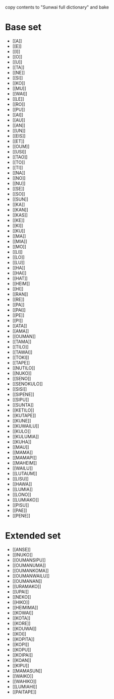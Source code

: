 copy contents to "Sunwai full dictionary" and bake

# Base set

<!-- QueryToSerialize: LIST FROM #base-set SORT to ASC -->
<!-- SerializedQuery: LIST FROM #base-set SORT to ASC -->
- [[A]]
- [[E]]
- [[I]]
- [[O]]
- [[U]]
- [[TA]]
- [[NE]]
- [[SI]]
- [[KO]]
- [[MU]]
- [[WAI]]
- [[LE]]
- [[RO]]
- [[PU]]
- [[AI]]
- [[AU]]
- [[AN]]
- [[UN]]
- [[EIS]]
- [[ET]]
- [[OUM]]
- [[USI]]
- [[TAO]]
- [[TO]]
- [[TI]]
- [[NA]]
- [[NO]]
- [[NU]]
- [[SE]]
- [[SO]]
- [[SUN]]
- [[KA]]
- [[KAN]]
- [[KAS]]
- [[KE]]
- [[KI]]
- [[KU]]
- [[MA]]
- [[MIA]]
- [[MO]]
- [[LI]]
- [[LO]]
- [[LU]]
- [[HA]]
- [[HAI]]
- [[HAT]]
- [[HEIM]]
- [[HI]]
- [[RAN]]
- [[RE]]
- [[PA]]
- [[PAI]]
- [[PE]]
- [[PI]]
- [[ATA]]
- [[AMA]]
- [[OUMAN]]
- [[TAMA]]
- [[TILO]]
- [[TAWAI]]
- [[TOKI]]
- [[TAPE]]
- [[NUTILO]]
- [[NUKO]]
- [[SENO]]
- [[SENOKULO]]
- [[SISI]]
- [[SIPENE]]
- [[SIPU]]
- [[SUNTA]]
- [[KETILO]]
- [[KUTAPE]]
- [[KUNE]]
- [[KUWAILU]]
- [[KULO]]
- [[KULUMIA]]
- [[KUHA]]
- [[MAU]]
- [[MAMA]]
- [[MAMAPI]]
- [[MAHEIM]]
- [[WAILU]]
- [[LUTAUM]]
- [[LISU]]
- [[HAWA]]
- [[LUMIA]]
- [[LONO]]
- [[LUMIAKO]]
- [[PISU]]
- [[PAE]]
- [[PENE]]
<!-- SerializedQuery END -->

# Extended set

<!-- QueryToSerialize: LIST FROM #extended-set SORT to ASC -->
<!-- SerializedQuery: LIST FROM #extended-set SORT to ASC -->
- [[ANSE]]
- [[INUKO]]
- [[OUMANSIPU]]
- [[OUMANUMA]]
- [[OUMANKOMA]]
- [[OUMANWAILU]]
- [[OUMANAN]]
- [[URAMAKO]]
- [[UPAI]]
- [[NEKO]]
- [[HIKO]]
- [[HEIMIMA]]
- [[KOWAI]]
- [[KOTA]]
- [[KORE]]
- [[KOUWAI]]
- [[KOI]]
- [[KOPITA]]
- [[KOPI]]
- [[KOPU]]
- [[KOIPAI]]
- [[KOAN]]
- [[KIPU]]
- [[MAMASUN]]
- [[WAIKO]]
- [[WAHIKO]]
- [[LUMIAHI]]
- [[PAITAPE]]
<!-- SerializedQuery END -->


